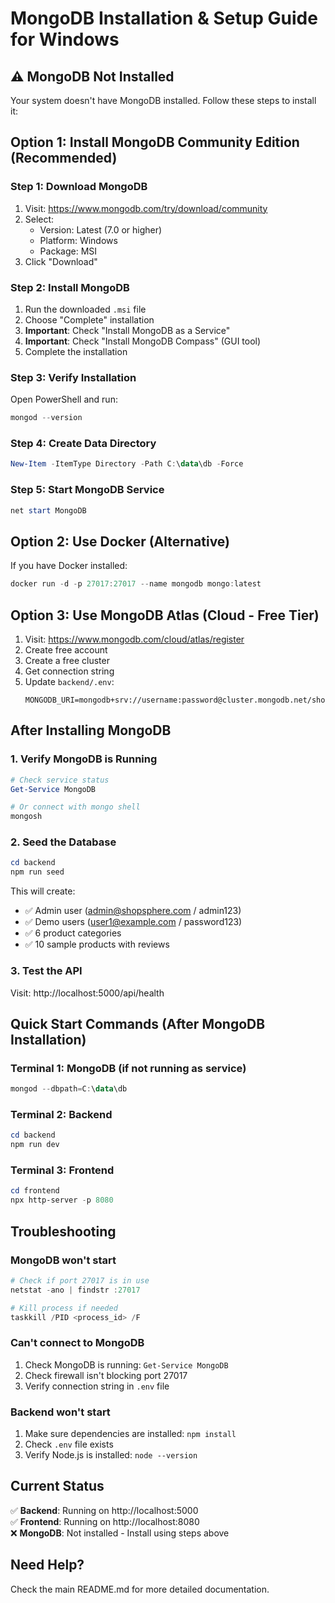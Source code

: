 # MongoDB Installation & Setup Guide for Windows

## ⚠️ MongoDB Not Installed

Your system doesn't have MongoDB installed. Follow these steps to install it:

## Option 1: Install MongoDB Community Edition (Recommended)

### Step 1: Download MongoDB
1. Visit: https://www.mongodb.com/try/download/community
2. Select:
   - Version: Latest (7.0 or higher)
   - Platform: Windows
   - Package: MSI
3. Click "Download"

### Step 2: Install MongoDB
1. Run the downloaded `.msi` file
2. Choose "Complete" installation
3. **Important**: Check "Install MongoDB as a Service"
4. **Important**: Check "Install MongoDB Compass" (GUI tool)
5. Complete the installation

### Step 3: Verify Installation
Open PowerShell and run:
```powershell
mongod --version
```

### Step 4: Create Data Directory
```powershell
New-Item -ItemType Directory -Path C:\data\db -Force
```

### Step 5: Start MongoDB Service
```powershell
net start MongoDB
```

## Option 2: Use Docker (Alternative)

If you have Docker installed:

```powershell
docker run -d -p 27017:27017 --name mongodb mongo:latest
```

## Option 3: Use MongoDB Atlas (Cloud - Free Tier)

1. Visit: https://www.mongodb.com/cloud/atlas/register
2. Create free account
3. Create a free cluster
4. Get connection string
5. Update `backend/.env`:
   ```
   MONGODB_URI=mongodb+srv://username:password@cluster.mongodb.net/shopsphere
   ```

## After Installing MongoDB

### 1. Verify MongoDB is Running
```powershell
# Check service status
Get-Service MongoDB

# Or connect with mongo shell
mongosh
```

### 2. Seed the Database
```powershell
cd backend
npm run seed
```

This will create:
- ✅ Admin user (admin@shopsphere.com / admin123)
- ✅ Demo users (user1@example.com / password123)
- ✅ 6 product categories
- ✅ 10 sample products with reviews

### 3. Test the API
Visit: http://localhost:5000/api/health

## Quick Start Commands (After MongoDB Installation)

### Terminal 1: MongoDB (if not running as service)
```powershell
mongod --dbpath=C:\data\db
```

### Terminal 2: Backend
```powershell
cd backend
npm run dev
```

### Terminal 3: Frontend
```powershell
cd frontend
npx http-server -p 8080
```

## Troubleshooting

### MongoDB won't start
```powershell
# Check if port 27017 is in use
netstat -ano | findstr :27017

# Kill process if needed
taskkill /PID <process_id> /F
```

### Can't connect to MongoDB
1. Check MongoDB is running: `Get-Service MongoDB`
2. Check firewall isn't blocking port 27017
3. Verify connection string in `.env` file

### Backend won't start
1. Make sure dependencies are installed: `npm install`
2. Check `.env` file exists
3. Verify Node.js is installed: `node --version`

## Current Status

✅ **Backend**: Running on http://localhost:5000  
✅ **Frontend**: Running on http://localhost:8080  
❌ **MongoDB**: Not installed - Install using steps above  

## Need Help?

Check the main README.md for more detailed documentation.
